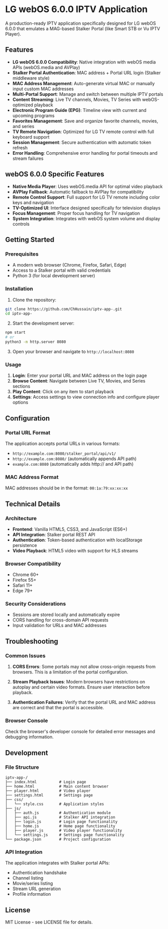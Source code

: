# LG webOS 6.0.0 IPTV Application

A production-ready IPTV application specifically designed for LG webOS 6.0.0 that emulates a MAG-based Stalker Portal (like Smart STB or Vu IPTV Player).

## Features

- **LG webOS 6.0.0 Compatibility**: Native integration with webOS media APIs (webOS.media and AVPlay)
- **Stalker Portal Authentication**: MAC address + Portal URL login (Stalker middleware style)
- **MAC Address Management**: Auto-generate virtual MAC or manually input custom MAC addresses
- **Multi-Portal Support**: Manage and switch between multiple IPTV portals
- **Content Streaming**: Live TV channels, Movies, TV Series with webOS-optimized playback
- **Electronic Program Guide (EPG)**: Timeline view with current and upcoming programs
- **Favorites Management**: Save and organize favorite channels, movies, and series
- **TV Remote Navigation**: Optimized for LG TV remote control with full keyboard support
- **Session Management**: Secure authentication with automatic token refresh
- **Error Handling**: Comprehensive error handling for portal timeouts and stream failures

## webOS 6.0.0 Specific Features

- **Native Media Player**: Uses webOS.media API for optimal video playback
- **AVPlay Fallback**: Automatic fallback to AVPlay for compatibility
- **Remote Control Support**: Full support for LG TV remote including color keys and navigation
- **TV-Optimized UI**: Interface designed specifically for television displays
- **Focus Management**: Proper focus handling for TV navigation
- **System Integration**: Integrates with webOS system volume and display controls

## Getting Started

### Prerequisites

- A modern web browser (Chrome, Firefox, Safari, Edge)
- Access to a Stalker portal with valid credentials
- Python 3 (for local development server)

### Installation

1. Clone the repository:
```bash
git clone https://github.com/ChHussain/iptv-app-.git
cd iptv-app-
```

2. Start the development server:
```bash
npm start
# or
python3 -m http.server 8080
```

3. Open your browser and navigate to `http://localhost:8080`

### Usage

1. **Login**: Enter your portal URL and MAC address on the login page
2. **Browse Content**: Navigate between Live TV, Movies, and Series sections
3. **Play Content**: Click on any item to start playback
4. **Settings**: Access settings to view connection info and configure player options

## Configuration

### Portal URL Format

The application accepts portal URLs in various formats:
- `http://example.com:8080/stalker_portal/api/v1/`
- `http://example.com:8080/` (automatically appends API path)
- `example.com:8080` (automatically adds http:// and API path)

### MAC Address Format

MAC addresses should be in the format: `00:1a:79:xx:xx:xx`

## Technical Details

### Architecture

- **Frontend**: Vanilla HTML5, CSS3, and JavaScript (ES6+)
- **API Integration**: Stalker portal REST API
- **Authentication**: Token-based authentication with localStorage persistence
- **Video Playback**: HTML5 video with support for HLS streams

### Browser Compatibility

- Chrome 60+
- Firefox 55+
- Safari 11+
- Edge 79+

### Security Considerations

- Sessions are stored locally and automatically expire
- CORS handling for cross-domain API requests
- Input validation for URLs and MAC addresses

## Troubleshooting

### Common Issues

1. **CORS Errors**: Some portals may not allow cross-origin requests from browsers. This is a limitation of the portal configuration.

2. **Stream Playback Issues**: Modern browsers have restrictions on autoplay and certain video formats. Ensure user interaction before playback.

3. **Authentication Failures**: Verify that the portal URL and MAC address are correct and that the portal is accessible.

### Browser Console

Check the browser's developer console for detailed error messages and debugging information.

## Development

### File Structure

```
iptv-app-/
├── index.html          # Login page
├── home.html           # Main content browser
├── player.html         # Video player
├── settings.html       # Settings page
├── css/
│   └── style.css       # Application styles
├── js/
│   ├── auth.js         # Authentication module
│   ├── api.js          # Stalker API integration
│   ├── login.js        # Login page functionality
│   ├── home.js         # Home page functionality
│   ├── player.js       # Video player functionality
│   └── settings.js     # Settings page functionality
└── package.json        # Project configuration
```

### API Integration

The application integrates with Stalker portal APIs:
- Authentication handshake
- Channel listing
- Movie/series listing
- Stream URL generation
- Profile information

## License

MIT License - see LICENSE file for details.